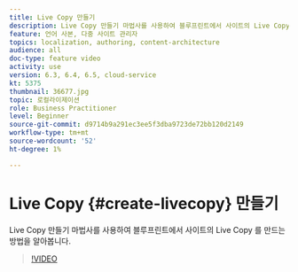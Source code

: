```yaml
---
title: Live Copy 만들기
description: Live Copy 만들기 마법사를 사용하여 블루프린트에서 사이트의 Live Copy 를 만드는 방법을 알아봅니다.
feature: 언어 사본, 다중 사이트 관리자
topics: localization, authoring, content-architecture
audience: all
doc-type: feature video
activity: use
version: 6.3, 6.4, 6.5, cloud-service
kt: 5375
thumbnail: 36677.jpg
topic: 로컬라이제이션
role: Business Practitioner
level: Beginner
source-git-commit: d9714b9a291ec3ee5f3dba9723de72bb120d2149
workflow-type: tm+mt
source-wordcount: '52'
ht-degree: 1%

---
```



# Live Copy {#create-livecopy} 만들기

Live Copy 만들기 마법사를 사용하여 블루프린트에서 사이트의 Live Copy 를 만드는 방법을 알아봅니다.

>[!VIDEO](https://video.tv.adobe.com/v/36677?quality=12&learn=on)
